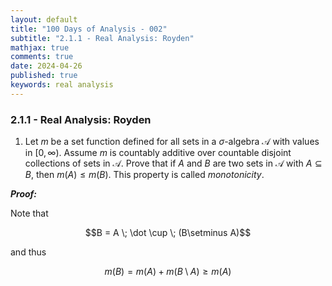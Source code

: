 ```yaml
---
layout: default
title: "100 Days of Analysis - 002"
subtitle: "2.1.1 - Real Analysis: Royden"
mathjax: true
comments: true
date: 2024-04-26
published: true
keywords: real analysis
---
```


### 2.1.1 - Real Analysis: Royden

1. Let $m$ be a set function defined for all sets in a $\sigma$-algebra $\mathcal{A}$ with values in $[0, \infty)$. Assume $m$ is countably additive over countable disjoint collections of sets in $\mathcal{A}$. Prove that if $A$ and $B$ are two sets in $\mathcal{A}$ with $A \subseteq B$, then $m(A) \leq m(B)$. This property is called *monotonicity*. 

***Proof:***

Note that 

$$B = A \; \dot \cup \; (B\setminus A)$$

and thus

$$m(B) = m(A) + m(B\setminus A) \geq m(A)$$



